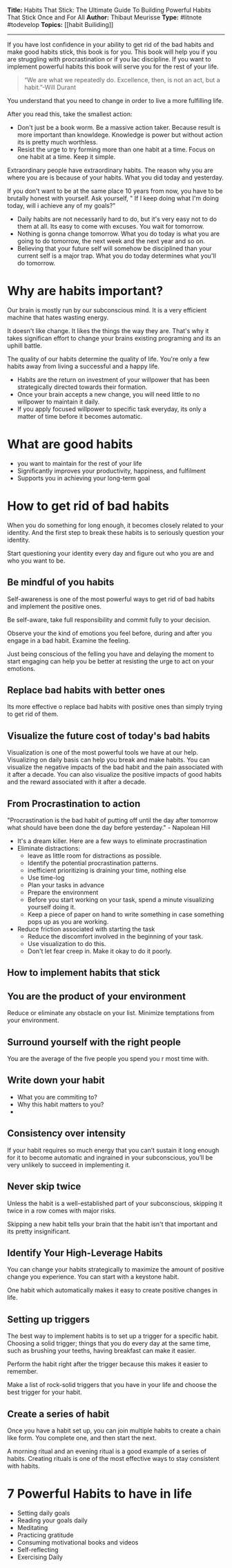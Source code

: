 **Title:** Habits That Stick: The Ultimate Guide To Building Powerful Habits That Stick Once and For All
**Author:** Thibaut Meurisse
**Type:** #litnote #todevelop 
**Topics:** [[habit Builiding]] 

----

If you have lost confidence in your ability to get rid of the bad habits and make good habits stick, this book is for you.
This book will help you if you are struggling with procrastination or if you lac discipline.  If you want to implement powerful habits this book will serve you for the rest of your life.

> “We are what we repeatedly do. Excellence, then, is not an act, but a habit.”-Will Durant

You understand that you need to change in order to live a more fulfilling life. 

After you read this, take the smallest action:
- Don't just be a book worm. Be a massive action taker. Because result is more important than knowldege. Knowledge is power but without action its is pretty much worthless.
- Resist the urge to try forming more than one habit at a time. Focus on one habit at a time. Keep it simple.

Extraordinary people have extraordinary habits. The reason why you are where you are is because of your habits. What you did today and yesterday. 

If you don't want to be at the same place 10 years from now, you have to be brutally honest with yourself. Ask yourself, " If I keep doing what I'm doing today, will i achieve any of my goals?"

- Daily habits are not necessarily hard to do, but it's very easy not to do them at all. Its easy to come with excuses. You wait for tomorrow.
- Nothing is gonna change tomorrow. What you do today is what you are going to do tomorrow, the next week and the next year and so on.
- Believing that your future self will somehow be disciplined than your current self is a major trap. What you do today determines what you'll do tomorrow.


# Why are habits important?
Our brain is mostly run by our subconscious mind. It is a very efficient machine that hates wasting energy. 

It doesn't like change. It likes the things the way they are. That's why it takes significan effort to change your brains existing programing and its an uphill battle.

The quality of our habits determine the quality of life. You're only a few habits away from living a successful and a happy life.

- Habits are the return on investment of your willpower that has been strategically directed towards their formation.
- Once your brain accepts a new change, you will need little to no willpower to maintain it daily.
- If you apply focused willpower to specific task everyday, its only a matter of time before it becomes automatic.
# What are good habits
- you want to maintain for the rest of your life
- Significantly improves your productivity, happiness, and fulfilment
- Supports you in achieving your long-term goal

# How to get rid of bad habits
When you do something for long enough, it becomes closely related to your identity. And the first step to break these habits is to seriously question your identity.

Start questioning your identity every day and figure out who you are and who you want to be. 

## Be mindful of you habits
Self-awareness is one of the most powerful ways to get rid of bad habits and implement the positive ones. 

Be self-aware, take full responsibility and commit fully to your decision. 

Observe your the kind of emotions you feel before, during and after you engage in a bad habit. Examine the feeling.

Just being conscious of the felling you have and delaying the moment to start engaging can help you be better at resisting the urge to act on your emotions.

## Replace bad habits with better ones
Its more effective o replace bad habits with positive ones than simply trying to get rid of them. 

## Visualize the future cost of today's bad habits
Visualization is one of the most powerful tools we have at our help. Visualizing on daily basis can help you break and make habits.
You can visualize the negative impacts of the bad habit and the pain associated with it after a decade. 
You can also visualize the positive impacts of good habits and the reward associated with it after a decade.


## From Procrastination to action
"Procrastination is the bad habit of putting off until the day after tomorrow what should have been done the day before yesterday." - Napolean Hill
- It's a dream killer.
Here are a few ways to eliminate procrastination
- Eliminate distractions:
	- leave as little room for distractions as possible.
	- Identify the potential procrastination patterns. 
	- inefficient prioritizing is draining your time, nothing else
	- Use time-log
	- Plan your tasks in advance
	- Prepare the environment
	- Before you start working on your task, spend a minute visualizing yourself doing it.
	- Keep a piece of paper on hand to write something in case something pops up as you are working.
- Reduce friction associated with starting the task
	- Reduce the discomfort involved in the beginning of your task.
	- Use visualization to do this.
	- Don't let fear creep in. Make it okay to do it poorly. 

## How to implement habits that stick 

## You are the product of your environment
Reduce or eliminate any obstacle on your list. Minimize temptations from your environment.

## Surround yourself with the right people
You are the average of the five people you spend you r most time with.

## Write down your habit
- What you are commiting to?
- Why this habit matters to you?
- 
## Consistency over intensity
If your habit requires so much energy that you can’t sustain it long enough for it to become automatic and ingrained in your subconscious, you’ll be very unlikely to succeed in implementing it.

## Never skip twice
Unless the habit is a well-established part of your subconscious, skipping it twice in a row comes with major risks.

Skipping a new habit tells your brain that the habit isn't that important and its pretty insignificant.

## Identify Your High-Leverage Habits
You can change your habits strategically to maximize the amount of positive change you experience. You can start with a keystone habit.

One habit which automatically makes it easy to create positive changes in life.

## Setting up triggers
The best way to implement habits is to set up a trigger for a specific habit. Choosing a solid trigger; things that you do every day at the same time, such as brushing your teeths, having breakfast can make it easier.

Perform the habit right after the trigger because this makes it easier to remember.

Make a list of rock-solid triggers that you have in your life and choose the best trigger for your habit.

## Create a series of habit
Once you have a habit set up, you can join multiple habits to create a chain like form. You complete one, and then start the next.

A morning ritual and an evening ritual is a good example of a series of habits. Creating rituals is one of the most effective ways to stay consistent with habits.


# 7 Powerful Habits to have in life
- Setting daily goals
- Reading your goals daily
- Meditating
- Practicing gratitude
- Consuming motivational books and videos
- Self-reflecting
- Exercising Daily